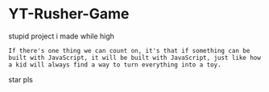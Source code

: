 # YT-Rusher-Game

stupid project i made while high

```
If there's one thing we can count on, it's that if something can be built with JavaScript, it will be built with JavaScript, just like how a kid will always find a way to turn everything into a toy.
```

star pls